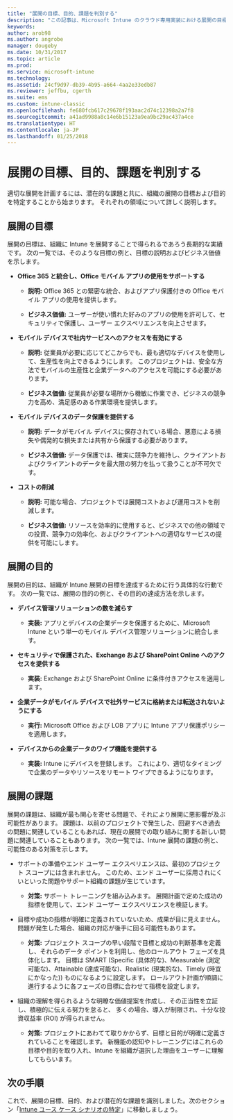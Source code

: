 ```yaml
---
title: "展開の目標、目的、課題を判別する"
description: "この記事は、Microsoft Intune のクラウド専用実装における展開の目標、目的、課題の判別に役立ちます。"
keywords: 
author: arob98
ms.author: angrobe
manager: dougeby
ms.date: 10/31/2017
ms.topic: article
ms.prod: 
ms.service: microsoft-intune
ms.technology: 
ms.assetid: 24cf9d97-db39-4b95-a664-4aa2e33edb87
ms.reviewer: jeffbu, cgerth
ms.suite: ems
ms.custom: intune-classic
ms.openlocfilehash: fe680fcb617c29678f193aac2d74c12398a2a7f8
ms.sourcegitcommit: a41ad9988a8c14e6b15123a9ea9bc29ac437a4ce
ms.translationtype: HT
ms.contentlocale: ja-JP
ms.lasthandoff: 01/25/2018
---
```

# <a name="determine-deployment-goals-objectives-and-challenges"></a>展開の目標、目的、課題を判別する

適切な展開を計画するには、潜在的な課題と共に、組織の展開の目標および目的を特定することから始まります。 それぞれの領域について詳しく説明します。

## <a name="deployment-goals"></a>展開の目標

展開の目標は、組織に Intune を展開することで得られるであろう長期的な実績です。 次の一覧では、そのような目標の例と、目標の説明およびビジネス価値を示します。

-   **Office 365 と統合し、Office モバイル アプリの使用をサポートする**

    -   **説明:** Office 365 との緊密な統合、およびアプリ保護付きの Office モバイル アプリの使用を提供します。

    -   **ビジネス価値:** ユーザーが使い慣れた好みのアプリの使用を許可して、セキュリティで保護し、ユーザー エクスペリエンスを向上させます。

-   **モバイル デバイスで社内サービスへのアクセスを有効にする**

    -   **説明:** 従業員が必要に応じてどこからでも、最も適切なデバイスを使用して、生産性を向上できるようにします。 このプロジェクトは、安全な方法でモバイルの生産性と企業データへのアクセスを可能にする必要があります。

    -   **ビジネス価値:** 従業員が必要な場所から機敏に作業でき、ビジネスの競争力を高め、満足感のある作業環境を提供します。

-   **モバイル デバイスのデータ保護を提供する**

    -   **説明:** データがモバイル デバイスに保存されている場合、悪意による損失や偶発的な損失または共有から保護する必要があります。

    -   **ビジネス価値:** データ保護では、確実に競争力を維持し、クライアントおよびクライアントのデータを最大限の努力を払って扱うことが不可欠です。

-   **コストの削減**

    -   **説明:** 可能な場合、プロジェクトでは展開コストおよび運用コストを削減します。

    -    **ビジネス価値:** リソースを効率的に使用すると、ビジネスでの他の領域での投資、競争力の効率化、およびクライアントへの適切なサービスの提供を可能にします。

## <a name="deployment-objectives"></a>展開の目的

展開の目的は、組織が Intune 展開の目標を達成するために行う具体的な行動です。 次の一覧では、展開の目的の例と、その目的の達成方法を示します。

-   **デバイス管理ソリューションの数を減らす**

    -   **実装:** アプリとデバイスの企業データを保護するために、Microsoft Intune という単一のモバイル デバイス管理ソリューションに統合します。

-   **セキュリティで保護された、Exchange および SharePoint Online へのアクセスを提供する**

    -   **実装:** Exchange および SharePoint Online に条件付きアクセスを適用します。

-   **企業データがモバイル デバイスで社外サービスに格納または転送されないようにする**

    -   **実行:** Microsoft Office および LOB アプリに Intune アプリ保護ポリシーを適用します。

-   **デバイスからの企業データのワイプ機能を提供する**

    -   **実装:** Intune にデバイスを登録します。 これにより、適切なタイミングで企業のデータやリソースをリモート ワイプできるようになります。

## <a name="deployment-challenges"></a>展開の課題

展開の課題は、組織が最も関心を寄せる問題で、それにより展開に悪影響が及ぶ可能性があります。 課題は、以前のプロジェクトで発生した、回避すべき過去の問題に関連していることもあれば、現在の展開での取り組みに関する新しい問題に関連していることもあります。 次の一覧では、Intune 展開の課題の例と、可能性のある対策を示します。

-   サポートの準備やエンド ユーザー エクスペリエンスは、最初のプロジェクト スコープには含まれません。 このため、エンド ユーザーに採用されにくいといった問題やサポート組織の課題が生じています。

    -   **対策:** サポート トレーニングを組み込みます。 展開計画で定めた成功の指標を使用して、エンド ユーザー エクスペリエンスを検証します。

-   目標や成功の指標が明確に定義されていないため、成果が目に見えません。 問題が発生した場合、組織の対応が後手に回る可能性もあります。

    -   **対策:** プロジェクト スコープの早い段階で目標と成功の判断基準を定義し、それらのデータ ポイントを利用し、他のロールアウト フェーズを具体化します。 目標は SMART (Specific (具体的な)、Measurable (測定可能な)、Attainable (達成可能な)、Realistic (現実的な)、Timely (時宜にかなった)) ものになるように設定します。 ロールアウト計画が順調に進行するように各フェーズの目標に合わせて指標を設定します。

-   組織の理解を得られるような明瞭な価値提案を作成し、その正当性を立証し、積極的に伝える努力を怠ると、 多くの場合、導入が制限され、十分な投資収益率 (ROI) が得られません。

    -   **対策:** プロジェクトにあわてて取りかからず、目標と目的が明確に定義されていることを確認します。 新機能の認知やトレーニングにはこれらの目標や目的を取り入れ、Intune を組織が選択した理由をユーザーに理解してもらいます。

## <a name="next-steps"></a>次の手順

これで、展開の目標、目的、および潜在的な課題を識別しました。次のセクション「[Intune ユース ケース シナリオの特定](planning-guide-scenarios.md)」に移動しましょう。

